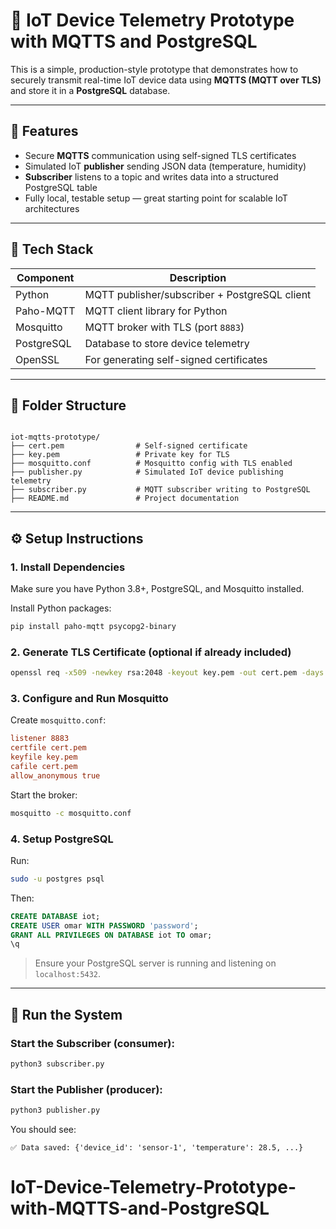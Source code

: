 
# 🔐 IoT Device Telemetry Prototype with MQTTS and PostgreSQL

This is a simple, production-style prototype that demonstrates how to securely transmit real-time IoT device data using **MQTTS (MQTT over TLS)** and store it in a **PostgreSQL** database.

---

## 🚀 Features

- Secure **MQTTS** communication using self-signed TLS certificates
- Simulated IoT **publisher** sending JSON data (temperature, humidity)
- **Subscriber** listens to a topic and writes data into a structured PostgreSQL table
- Fully local, testable setup — great starting point for scalable IoT architectures

---

## 🧩 Tech Stack

| Component     | Description                                   |
|---------------|-----------------------------------------------|
| Python        | MQTT publisher/subscriber + PostgreSQL client |
| Paho-MQTT     | MQTT client library for Python                |
| Mosquitto     | MQTT broker with TLS (port `8883`)            |
| PostgreSQL    | Database to store device telemetry            |
| OpenSSL       | For generating self-signed certificates       |

---

## 📁 Folder Structure

```

iot-mqtts-prototype/
├── cert.pem                # Self-signed certificate
├── key.pem                 # Private key for TLS
├── mosquitto.conf          # Mosquitto config with TLS enabled
├── publisher.py            # Simulated IoT device publishing telemetry
├── subscriber.py           # MQTT subscriber writing to PostgreSQL
├── README.md               # Project documentation

````

---

## ⚙️ Setup Instructions

### 1. Install Dependencies

Make sure you have Python 3.8+, PostgreSQL, and Mosquitto installed.

Install Python packages:
```bash
pip install paho-mqtt psycopg2-binary
````

### 2. Generate TLS Certificate (optional if already included)

```bash
openssl req -x509 -newkey rsa:2048 -keyout key.pem -out cert.pem -days 365 -nodes -subj "/CN=localhost"
```

### 3. Configure and Run Mosquitto

Create `mosquitto.conf`:

```conf
listener 8883
certfile cert.pem
keyfile key.pem
cafile cert.pem
allow_anonymous true
```

Start the broker:

```bash
mosquitto -c mosquitto.conf
```

### 4. Setup PostgreSQL

Run:

```bash
sudo -u postgres psql
```

Then:

```sql
CREATE DATABASE iot;
CREATE USER omar WITH PASSWORD 'password';
GRANT ALL PRIVILEGES ON DATABASE iot TO omar;
\q
```

> Ensure your PostgreSQL server is running and listening on `localhost:5432`.

---

## 🚦 Run the System

### Start the Subscriber (consumer):

```bash
python3 subscriber.py
```

### Start the Publisher (producer):

```bash
python3 publisher.py
```

You should see:

```
✅ Data saved: {'device_id': 'sensor-1', 'temperature': 28.5, ...}
```
# IoT-Device-Telemetry-Prototype-with-MQTTS-and-PostgreSQL
